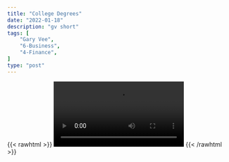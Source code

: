 ```yaml
---
title: "College Degrees"
date: "2022-01-18"
description: "gv short"
tags: [
    "Gary Vee",
    "6-Business",
    "4-Finance",
]
type: "post"
---
```

{{< rawhtml >}}
    <video width="auto" height="auto" controls>
        <source src="https://clips.dev00ps.com/Gary%20Vee/degress.mp4" type="video/mp4"> 
    </video>
{{< /rawhtml >}}